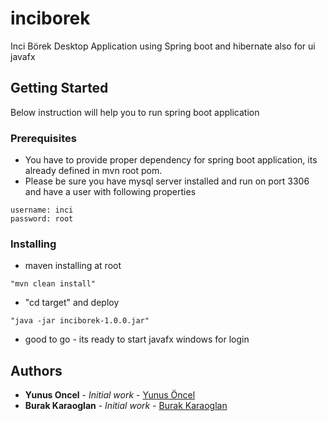 # inciborek
Inci Börek Desktop Application using Spring boot and hibernate also for ui javafx

## Getting Started
Below instruction will help you to run spring boot application

### Prerequisites
* You have to provide proper dependency for spring boot application, its already defined in mvn root pom.
* Please be sure you have mysql server installed and run on port 3306 and have a user with following properties
```
username: inci
password: root
```
### Installing

* maven installing at root
```
"mvn clean install"
```
* "cd target" and deploy 
```
"java -jar inciborek-1.0.0.jar"
```
* good to go - its ready to start javafx windows for login

## Authors
* **Yunus Oncel** - *Initial work* - [Yunus Öncel](https://github.com/yunusinwien)
* **Burak Karaoglan** - *Initial work* - [Burak Karaoglan](https://github.com/karaoglan)
